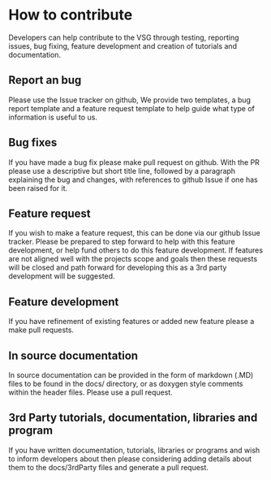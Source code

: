 # How to contribute
Developers can help contribute to the VSG through testing, reporting issues, bug fixing, feature development and creation of tutorials and documentation.

## Report an bug

Please use the Issue tracker on github,  We provide two templates, a bug report template and a feature request template to help guide what type of information is useful to us.

## Bug fixes

If you have made a bug fix please make pull request on github.  With the PR please use a descriptive but short title line, followed by a paragraph explaining the bug and changes, with references to github Issue if one has been raised for it.

## Feature request

If you wish to make a feature request, this can be done via our github Issue tracker. Please be prepared to step forward to help with this feature development, or help fund others to do this feature development. If features are not aligned well with the projects scope and goals then these requests will be closed and path forward for developing this as a 3rd party development will be suggested.

## Feature development

If you have refinement of existing features or added new feature please a make pull requests.

## In source documentation

In source documentation can be provided in the form of markdown (.MD) files to be found in the docs/ directory, or as doxygen style comments within the header files.  Please use a pull request.

## 3rd Party tutorials, documentation, libraries and program

If you have written documentation, tutorials, libraries or programs and wish to inform developers about then please considering adding details about them to the docs/3rdParty files and generate a pull request.
